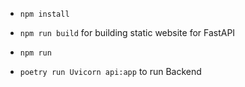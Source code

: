 - `npm install`
- `npm run build` for building static website for FastAPI
- `npm run`


- `poetry run Uvicorn api:app` to run Backend